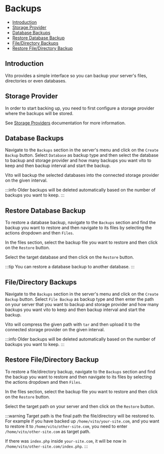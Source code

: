 # Backups

- [Introduction](#introduction)
- [Storage Provider](#storage-provider)
- [Database Backups](#database-backups)
- [Restore Database Backup](#restore-database-backup)
- [File/Directory Backups](#filedirectory-backups)
- [Restore File/Directory Backup](#restore-filedirectory-backup)

## Introduction

Vito provides a simple interface so you can backup your server's files, directories or even databases.

## Storage Provider

In order to start backing up, you need to first configure a storage provider where the backups will be stored.

See [Storage Providers](../settings/storage-providers.md) documentation for more information.

## Database Backups

Navigate to the `Backups` section in the server's menu and click on the `Create Backup` button. Select `Database` as backup type and then select the database to backup and storage provider and how many backups you want vito to keep and then backup interval and start the backup.

Vito will backup the selected databases into the connected storage provider on the given interval.

:::info
Older backups will be deleted automatically based on the number of backups you want to keep.
:::

## Restore Database Backup

To restore a database backup, navigate to the `Backups` section and find the backup you want to restore and then navigate to its files by selecting the actions dropdown and then `Files`.

In the files section, select the backup file you want to restore and then click on the `Restore` button.

Select the target database and then click on the `Restore` button.

:::tip
You can restore a database backup to another database.
:::

## File/Directory Backups

Navigate to the `Backups` section in the server's menu and click on the `Create Backup` button. Select `File Backup` as backup type and then enter the path on your server that you want to backup and storage provider and how many backups you want vito to keep and then backup interval and start the backup.

Vito will compress the given path with `tar` and then upload it to the connected storage provider on the given interval.

:::info
Older backups will be deleted automatically based on the number of backups you want to keep.
:::

## Restore File/Directory Backup

To restore a file/directory backup, navigate to the `Backups` section and find the backup you want to restore and then navigate to its files by selecting the actions dropdown and then `Files`.

In the files section, select the backup file you want to restore and then click on the `Restore` button.

Select the target path on your server and then click on the `Restore` button.

:::warning
Target path is the final path the file/directory will be restored to. For example if you have backed up `/home/vito/your-site.com`, and you want to restore it to `/home/vito/other-site.com`, you need to enter `/home/vito/other-site.com` as target path.

If there was `index.php` inside `your-site.com`, it will be now in `/home/vito/other-site.com/index.php`.
:::
